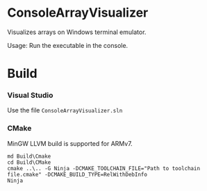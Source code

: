 # ConsoleArrayVisualizer
Visualizes arrays on Windows terminal emulator.

Usage: Run the executable in the console.

# Build

### Visual Studio

Use the file `ConsoleArrayVisualizer.sln`

### CMake

MinGW LLVM build is supported for ARMv7.

```
md Build\Cmake
cd Build\CMake
cmake ..\.. -G Ninja -DCMAKE_TOOLCHAIN_FILE="Path to toolchain file.cmake" -DCMAKE_BUILD_TYPE=RelWithDebInfo
Ninja
```
